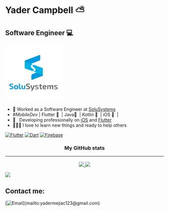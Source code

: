 # Yader Campbell ⛅️

## Software Engineer 💻 

<img height="180em" src="recursos/logosvg.svg"/>

- 💬 Worked as a Software Engineer at [SoluSystems](http://solusystemsni.com/)
- _#MobileDev_ | Flutter 💙 &nbsp;| Java💛 &nbsp;| Kotlin 💜 &nbsp;| iOS 🧡 &nbsp;|
- 📖 &nbsp; Developing professionally on [iOS](https://developer.apple.com/swift/) and [Flutter](https://docs.flutter.dev/)
- 👨🏻‍💻 I love to learn new things and ready to help others

<p align="left"> 
  <a href="https://flutter.dev/" target="_blank" rel="noreferrer"><img src="https://raw.githubusercontent.com/danielcranney/readme-generator/main/public/icons/skills/flutter-colored.svg" width="36" height="36" alt="Flutter" /></a>
  <a href="https://dart.dev/" target="_blank" rel="noreferrer"><img src="https://raw.githubusercontent.com/danielcranney/readme-generator/main/public/icons/skills/dart-colored.svg" width="36" height="36" alt="Dart" /></a>
  <a href="https://firebase.google.com/" target="_blank" rel="noreferrer"><img src="https://raw.githubusercontent.com/danielcranney/readme-generator/main/public/icons/skills/firebase-colored.svg" width="36" height="36" alt="Firebase" /></a>
</p>

<h3 align="center"> My GitHub stats<hr/></h3>

<p align="center">
  <a href="https://github.com/Yader1">
    <img height="180em" src="https://github-readme-stats-eight-theta.vercel.app/api?username=Yader1&show_icons=true&theme=dracula&include_all_commits=true&count_private=true"/>
    <img height="180em" src="https://github-readme-stats-eight-theta.vercel.app/api/top-langs/?username=Yader1&layout=compact&langs_count=8&theme=dracula"/>
  </a>  
  
 ![](https://activity-graph.herokuapp.com/graph?username=Yader1&theme=github)
</p>

       
## Contact me:
[![Email](https://img.shields.io/badge/yadermejiac123@gmail.com-my_personal_email_(slow_response)-D14836?style=for-the-badge&logo=gmail&logoColor=white&labelColor=101010)](mailto:yadermejiac123@gmail.com)
